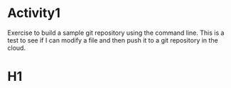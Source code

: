 # Activity1
Exercise to build a sample git repository using the command line.
This is a test to see if I can modify a file and then push it to a git repository in the cloud.
# H1
[logo]: Activity1/bitcoin.jpg "Bitcoin Logo"
